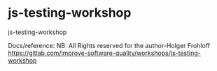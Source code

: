 # js-testing-workshop
js-testing-workshop

Docs/reference:
NB: All Rights reserved for the author-Holger Frohloff 
https://gitlab.com/improve-software-quality/workshops/js-testing-workshop
